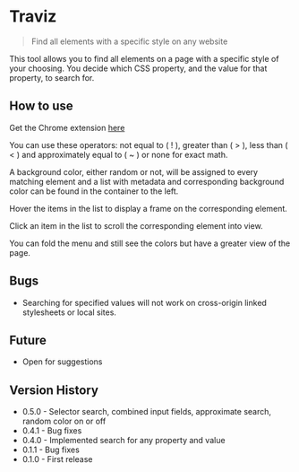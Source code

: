 # Traviz

> Find all elements with a specific style on any website

This tool allows you to find all elements on a page with a specific style of your choosing. You decide which CSS property, and the value for that property, to search for.

## How to use

Get the Chrome extension [here](https://chrome.google.com/webstore/detail/traviz/jbcpaikilmgnepceoigppdimofkkaaaj)

You can use these operators: not equal to ( ! ), greater than ( > ), less than ( < ) and approximately equal to ( ~ ) or none for exact math.

A background color, either random or not, will be assigned to every matching element and a list with metadata and corresponding background color can be found in the container to the left.

Hover the items in the list to display a frame on the corresponding element.

Click an item in the list to scroll the corresponding element into view.

You can fold the menu and still see the colors but have a greater view of the page.

## Bugs

 * Searching for specified values will not work on cross-origin linked stylesheets or local sites.

## Future

  * Open for suggestions

## Version History

 * 0.5.0 - Selector search, combined input fields, approximate search, random color on or off
 * 0.4.1 - Bug fixes
 * 0.4.0 - Implemented search for any property and value
 * 0.1.1 - Bug fixes
 * 0.1.0 - First release
